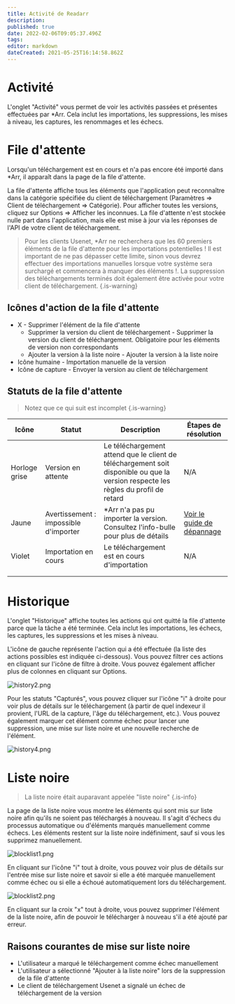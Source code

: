 ```yaml
---
title: Activité de Readarr
description: 
published: true
date: 2022-02-06T09:05:37.496Z
tags: 
editor: markdown
dateCreated: 2021-05-25T16:14:58.862Z
---
```


# Activité

L'onglet "Activité" vous permet de voir les activités passées et présentes effectuées par \*Arr. Cela inclut les importations, les suppressions, les mises à niveau, les captures, les renommages et les échecs.

# File d'attente

Lorsqu'un téléchargement est en cours et n'a pas encore été importé dans \*Arr, il apparaît dans la page de la file d'attente.

La file d'attente affiche tous les éléments que l'application peut reconnaître dans la catégorie spécifiée du client de téléchargement (Paramètres => Client de téléchargement => Catégorie). Pour afficher toutes les versions, cliquez sur Options => Afficher les inconnues. La file d'attente n'est stockée nulle part dans l'application, mais elle est mise à jour via les réponses de l'API de votre client de téléchargement.

> Pour les clients Usenet, \*Arr ne recherchera que les 60 premiers éléments de la file d'attente pour les importations potentielles ! Il est important de ne pas dépasser cette limite, sinon vous devrez effectuer des importations manuelles lorsque votre système sera surchargé et commencera à manquer des éléments !.
> La suppression des téléchargements terminés doit également être activée pour votre client de téléchargement. {.is-warning}

## Icônes d'action de la file d'attente

- X - Supprimer l'élément de la file d'attente
  - Supprimer la version du client de téléchargement - Supprimer la version du client de téléchargement. Obligatoire pour les éléments de version non correspondants
  - Ajouter la version à la liste noire - Ajouter la version à la liste noire
- Icône humaine - Importation manuelle de la version
- Icône de capture - Envoyer la version au client de téléchargement

## Statuts de la file d'attente

> Notez que ce qui suit est incomplet {.is-warning}

| Icône       | Statut                   | Description                                                                                     | Étapes de résolution                                          |
| ---------- | ------------------------ | ----------------------------------------------------------------------------------------------- | --------------------------------------------------------- |
| Horloge grise | Version en attente          | Le téléchargement attend que le client de téléchargement soit disponible ou que la version respecte les règles du profil de retard | N/A                                                       |
| Jaune     | Avertissement : impossible d'importer | \*Arr n'a pas pu importer la version. Consultez l'info-bulle pour plus de détails                    | [Voir le guide de dépannage](/readarr/troubleshooting) |
| Violet     | Importation en cours       | Le téléchargement est en cours d'importation                                                                           | N/A                                                       |
|            |                          |                                                                                                 |                                                           |
|            |                          |                                                                                                 |                                                           |

# Historique

L'onglet "Historique" affiche toutes les actions qui ont quitté la file d'attente parce que la tâche a été terminée. Cela inclut les importations, les échecs, les captures, les suppressions et les mises à niveau.

L'icône de gauche représente l'action qui a été effectuée (la liste des actions possibles est indiquée ci-dessous). Vous pouvez filtrer ces actions en cliquant sur l'icône de filtre à droite. Vous pouvez également afficher plus de colonnes en cliquant sur Options.

![history2.png](/assets/readarr/history2.png)

Pour les statuts "Capturés", vous pouvez cliquer sur l'icône "i" à droite pour voir plus de détails sur le téléchargement (à partir de quel indexeur il provient, l'URL de la capture, l'âge du téléchargement, etc.). Vous pouvez également marquer cet élément comme échec pour lancer une suppression, une mise sur liste noire et une nouvelle recherche de l'élément.

![history4.png](/assets/readarr/history4.png)

# Liste noire

> La liste noire était auparavant appelée "liste noire" {.is-info}

La page de la liste noire vous montre les éléments qui sont mis sur liste noire afin qu'ils ne soient pas téléchargés à nouveau. Il s'agit d'échecs du processus automatique ou d'éléments marqués manuellement comme échecs. Les éléments restent sur la liste noire indéfiniment, sauf si vous les supprimez manuellement.

![blocklist1.png](/assets/readarr/blocklist1.png)

En cliquant sur l'icône "i" tout à droite, vous pouvez voir plus de détails sur l'entrée mise sur liste noire et savoir si elle a été marquée manuellement comme échec ou si elle a échoué automatiquement lors du téléchargement.

![blocklist2.png](/assets/readarr/blocklist2.png)

En cliquant sur la croix "x" tout à droite, vous pouvez supprimer l'élément de la liste noire, afin de pouvoir le télécharger à nouveau s'il a été ajouté par erreur.

## Raisons courantes de mise sur liste noire

- L'utilisateur a marqué le téléchargement comme échec manuellement
- L'utilisateur a sélectionné "Ajouter à la liste noire" lors de la suppression de la file d'attente
- Le client de téléchargement Usenet a signalé un échec de téléchargement de la version